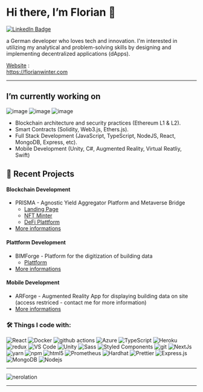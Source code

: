 # Hi there, I’m Florian 👋

[![LinkedIn Badge](https://img.shields.io/badge/Personal%20Website-%20-lightgrey?color=1CA2F1)](https://www.florianwinter.com)

a German developer who loves tech and innovation.
I'm interested in utilizing my analytical and problem-solving skills by designing and implementing decentralized applications (dApps).

[Website](https://www.florianwinter.com) : <br/>
https://florianwinter.com

---

## I’m currently working on

![image](https://img.shields.io/badge/Ethereum-3C3C3D?style=for-the-badge&logo=Ethereum&logoColor=white)
![image](https://img.shields.io/badge/Solidity-e6e6e6?style=for-the-badge&logo=solidity&logoColor=black)
![image](https://img.shields.io/badge/Bitcoin-000000?style=for-the-badge&logo=bitcoin&logoColor=white)

- Blockchain architecture and security practices (Ethereum L1 & L2).
- Smart Contracts (Solidity, Web3.js, Ethers.js).
- Full Stack Development (JavaScript, TypeScript, NodeJS, React, MongoDB, Express, etc).
- Mobile Development (Unity, C#, Augmented Reality, Virtual Reatliy, Swift)

## 🚀 Recent Projects

#### Blockchain Development

- PRISMA - Agnostic Yield Aggregator Platform and Metaverse Bridge
  - <a href="https://prisma.farm">Landing Page</a>
  - <a href="https://minter.prisma.farm">NFT Minter</a>
  - <a href="https://app.prisma.farm">DeFi Plattform</a>
- <a href="https://florianwinter.com/projects/project/prisma">More informations</a>

#### Plattform Development

- BIMForge - Platform for the digitization of building data
  - <a href="https://bim-forge.bimension.de">Plattform</a>
- <a href="https://florianwinter.com/projects/project/bim-forge">More informations</a>

#### Mobile Development

- ARForge - Augmented Reality App for displaying building data on site (access restriced - contact me for more information)
- <a href="https://florianwinter.com/projects/project/ar-forge">More informations</a>

### 🛠 Things I code with:

<p>
    <a target="_blank" rel="noopener noreferrer" ><img alt="React" src=https://img.shields.io/badge/-React-45b8d8?style=flat-square&logo=react&logoColor=white ></a>
    <a target="_blank" rel="noopener noreferrer"><img alt="Docker" src="https://img.shields.io/badge/-Docker-46a2f1?style=flat-square&amp;logo=docker&amp;logoColor=white" style="max-width:100%;"></a>
    <a target="_blank" rel="noopener noreferrer" ><img alt="github actions" src="https://img.shields.io/badge/-Github_Actions-2088FF?style=flat-square&amp;logo=github-actions&amp;logoColor=white" style="max-width:100%;"></a>
    <a target="_blank" rel="noopener noreferrer"><img alt="Azure" src="https://img.shields.io/badge/-Microsoft Azure-1a73e8?style=flat-square&amp;logo=microsoft-azure&amp;logoColor=white" style="max-width:100%;"></a>
    <a target="_blank" rel="noopener noreferrer"><img alt="TypeScript" src="https://img.shields.io/badge/-TypeScript-007ACC?style=flat-square&amp;logo=typescript&amp;logoColor=white" style="max-width:100%;"></a>
    <a target="_blank" rel="noopener noreferrer" ><img alt="Heroku" src="https://img.shields.io/badge/-Redux-430098?style=flat-square&amp;logo=redux&amp;logoColor=white" style="max-width:100%;"></a>
    <a target="_blank" rel="noopener noreferrer"><img alt="redux" src="https://img.shields.io/badge/-Heroku-764ABC?style=flat-square&amp;logo=heroku&amp;logoColor=white" style="max-width:100%;"></a>
    <a target="_blank" rel="noopener noreferrer" ><img alt="VS Code" src="https://img.shields.io/badge/-Visual Studio Code-B7178C?style=flat-square&amp;logo=visual-studio-code&amp;logoColor=white" style="max-width:100%;"></a>
    <a target="_blank" rel="noopener noreferrer"><img alt="Unity" src="https://img.shields.io/badge/-Unity-E10098?style=flat-square&amp;logo=unity&amp;logoColor=white" style="max-width:100%;"></a>
    <a target="_blank" rel="noopener noreferrer"><img alt="Sass" src="https://img.shields.io/badge/-Sass-CC6699?style=flat-square&amp;logo=sass&amp;logoColor=white" style="max-width:100%;"></a>
    <a target="_blank" rel="noopener noreferrer"><img alt="Styled Components" src="https://img.shields.io/badge/-Styled_Components-db7092?style=flat-square&amp;logo=styled-components&amp;logoColor=white" style="max-width:100%;"></a>
    <a target="_blank" rel="noopener noreferrer" ><img alt="git" src="https://img.shields.io/badge/-Git-F05032?style=flat-square&amp;logo=git&amp;logoColor=white" style="max-width:100%;"></a>
    <a target="_blank" rel="noopener noreferrer" ><img alt="NextJs" src="https://img.shields.io/badge/-NextJs-ea2845?style=flat-square&amp;logo=next.js&amp;logoColor=white" style="max-width:100%;"></a>
    <a target="_blank" rel="noopener noreferrer" ><img alt="yarn" src="https://img.shields.io/badge/-Yarn-DD0031?style=flat-square&amp;logo=yarn&amp;logoColor=white" style="max-width:100%;"></a>
    <a target="_blank" rel="noopener noreferrer"><img alt="npm" src="https://img.shields.io/badge/-NPM-CB3837?style=flat-square&amp;logo=npm&amp;logoColor=white" style="max-width:100%;"></a>
    <a target="_blank" rel="noopener noreferrer" ><img alt="html5" src="https://img.shields.io/badge/-HTML5-E34F26?style=flat-square&amp;logo=html5&amp;logoColor=white" style="max-width:100%;"></a>
    <a target="_blank" rel="noopener noreferrer" ><img alt="Prometheus" src="https://img.shields.io/badge/-Prometheus-FB542B?style=flat-square&amp;logo=Prometheus&amp;logoColor=white" style="max-width:100%;"></a>
    <a target="_blank" rel="noopener noreferrer" ><img alt="Hardhat" src="https://img.shields.io/badge/-Hardhat-EC4A3F?style=flat-square&amp;logo=ethereum&amp;logoColor=white" style="max-width:100%;"></a>
    <a target="_blank" rel="noopener noreferrer" ><img alt="Prettier" src="https://img.shields.io/badge/-Prettier-F9A03C?style=flat-square&amp;logo=prettier&amp;logoColor=white" style="max-width:100%;"></a>
    <a target="_blank" rel="noopener noreferrer" ><img alt="Express.js" src="https://img.shields.io/badge/-Express-F7B93E?style=flat-square&amp;logo=express&amp;logoColor=white" style="max-width:100%;"></a>
    <a target="_blank" rel="noopener noreferrer" ><img alt="MongoDB" src="https://img.shields.io/badge/-MongoDB-13aa52?style=flat-square&amp;logo=mongodb&amp;logoColor=white" style="max-width:100%;"></a>
    <a target="_blank" rel="noopener noreferrer" ><img alt="Nodejs" src="https://img.shields.io/badge/-Nodejs-43853d?style=flat-square&amp;logo=Node.js&amp;logoColor=white" style="max-width:100%;"></a>

</p>

---


<p><img   src="https://github-readme-stats.vercel.app/api/top-langs?username=florolf1&show_icons=true&locale=en&layout=compact&hide=HTML,jupyter%20notebook" alt="nerolation"  /></p>


---
